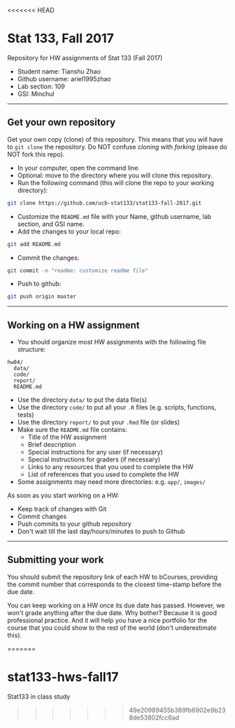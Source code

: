 <<<<<<< HEAD
# Stat 133, Fall 2017

Repository for HW assignments of Stat 133 (Fall 2017)

- Student name: Tianshu Zhao
- Github username: ariel1995zhao
- Lab section: 109
- GSI: Minchul

-----

## Get your own repository

Get your own copy (clone) of this repository. This means that you will have 
to `git clone` the repository. Do NOT confuse _cloning_ with _forking_ 
(please do NOT fork this repo).

- In your computer, open the command line.
- Optional: move to the directory where you will clone this repository.
- Run the following command (this will clone the repo to your working directory):

```bash
git clone https://github.com/ucb-stat133/stat133-fall-2017.git
```

- Customize the `README.md` file with your Name, github username, lab section, and GSI name.
- Add the changes to your local repo:
```bash
git add README.md
```
- Commit the changes:
```bash
git commit -m "readme: customize readme file"
```
- Push to github:
```bash
git push origin master
```

-----

## Working on a HW assignment

- You should organize most HW assignments with the following file structure:

```
hw04/
  data/
  code/
  report/
  README.md
```

- Use the directory `data/` to put the data file(s)
- Use the directory `code/` to put all your `.R` files (e.g. scripts, functions, tests)
- Use the directory `report/` to put your `.Rmd` file (or slides)
- Make sure the `README.md` file contains:
	+ Title of the HW assignment
	+ Brief description
	+ Special instructions for any user (if necessary)
	+ Special instructions for graders (if necessary)
	+ Links to any resources that you used to complete the HW
	+ List of references that you used to complete the HW
- Some assignments may need more directories: e.g. `app/`, `images/`


As soon as you start working on a HW:

- Keep track of changes with Git
- Commit changes
- Push commits to your github repository
- Don't wait till the last day/hours/minutes to push to Github

-----

## Submitting your work

You should submit the repository link of each HW to bCourses, providing the commit number that corresponds to the closest time-stamp before the due date.

You can keep working on a HW once its due date has passed. However, we won't grade anything after the due date. Why bother? Because it is good professional practice. And it will help you have a nice portfolio for the course that you could show to the rest of the world (don't underestimate this).


=======
# stat133-hws-fall17
Stat133 in class study
>>>>>>> 49e20989455b389fb6902e9b238de53802fcc6ad
